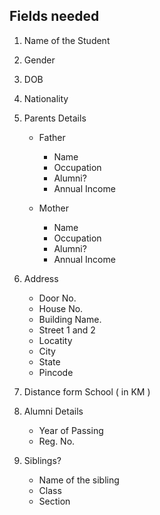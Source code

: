 ## Fields needed

1. Name of the Student
2. Gender
3. DOB
4. Nationality
5. Parents Details
	
	* Father
	
		* Name
		* Occupation
		* Alumni?
		* Annual Income

	* Mother
	 
		* Name
		* Occupation
		* Alumni?
		* Annual Income
		
6. Address
 
	* Door No.
	* House No.
	* Building Name. 
	* Street 1 and 2
	* Locatity
	* City
	* State
	* Pincode
	
7. Distance form School ( in KM )
8. Alumni Details

	* Year of Passing
	* Reg. No.
	 
9. Siblings?

	* Name of the sibling
	* Class
	* Section


